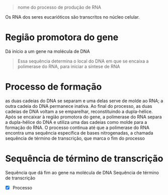 > nome do processo de produção de RNA

Os RNA dos seres eucarióticos são transcritos no núcleo celular.


# Região promotora do gene 
Dá início a um gene na molécula de DNA

> Essa sequência determina o local do DNA em que se encaixa a polimerase do RNA, para iniciar a síntese de RNA 


# Processo de formação
as duas cadeias do DNA se separam e uma delas serve de molde ao RNA; a outra cadeia do DNA permanece inativa. Ao final do processo, as duas cadeias de DNA voltam a se emparelhar, reconstituindo a dupla-hélice. 
Após se encaixar à região promotora do gene, a polimerase do RNA separa a dupla-hélice do DNA e utiliza uma das cadeias como molde para a formação do RNA. O processo continua até que a polimerase do RNA encontra uma sequência específica de bases nitrogenadas, a chamada sequência de término de transcrição, que marca o fim do processo 

# Sequência de término de transcrição 
Sequência que dá fim ao gene na molécula de DNA
Sequência de término de transcrição 

- [x] Processo 
